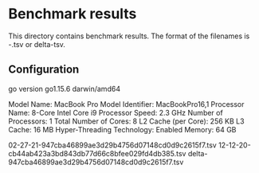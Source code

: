 # Benchmark results

This directory contains benchmark results. The format of the filenames
is <date>-<githash>.tsv or delta-<githash>tsv.

## Configuration

go version go1.15.6 darwin/amd64

  Model Name:	MacBook Pro
  Model Identifier:	MacBookPro16,1
  Processor Name:	8-Core Intel Core i9
  Processor Speed:	2.3 GHz
  Number of Processors:	1
  Total Number of Cores:	8
  L2 Cache (per Core):	256 KB
  L3 Cache:	16 MB
  Hyper-Threading Technology:	Enabled
  Memory:	64 GB

02-27-21-947cba46899ae3d29b4756d07148cd0d9c2615f7.tsv
12-12-20-cb44ab423a3bd843db77d66c8bfee029fd4db385.tsv
delta-947cba46899ae3d29b4756d07148cd0d9c2615f7.tsv

